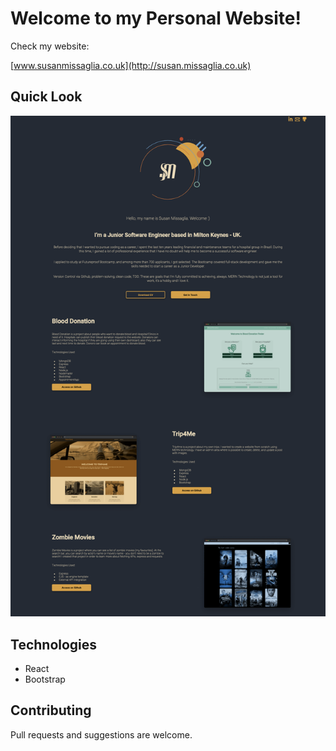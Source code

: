 # Welcome to my Personal Website!

Check my website:

[www.susanmissaglia.co.uk](http://susan.missaglia.co.uk)

## Quick Look

![readmw-img cover](./public/readme-img.png)

## Technologies

- React
- Bootstrap

## Contributing

Pull requests and suggestions are welcome.
